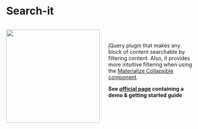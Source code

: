 #  Search-it

<p style="float:left; margin-right:20px;">
  <img src="/../screenshots/screenshot_1.png?raw=true" width="250px" align="left">
</p>
<br><br>

jQuery plugin that makes any block of content searchable by filtering content. 
Also, it provides more intuitive filtering when using the <a href="http://materializecss.com/collapsible.html" target="_blank">Materialize Collapsible component</a>.


**See  <a href="http://mirjamsk.github.io/search-it/" target="_blank">official page</a> containing a demo & getting started guide**

